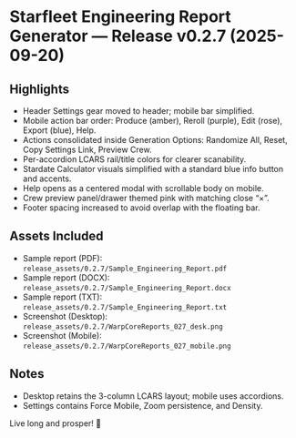 # Starfleet Engineering Report Generator — Release v0.2.7 (2025-09-20)

## Highlights
- Header Settings gear moved to header; mobile bar simplified.
- Mobile action bar order: Produce (amber), Reroll (purple), Edit (rose), Export (blue), Help.
- Actions consolidated inside Generation Options: Randomize All, Reset, Copy Settings Link, Preview Crew.
- Per-accordion LCARS rail/title colors for clearer scanability.
- Stardate Calculator visuals simplified with a standard blue info button and accents.
- Help opens as a centered modal with scrollable body on mobile.
- Crew preview panel/drawer themed pink with matching close “×”.
- Footer spacing increased to avoid overlap with the floating bar.

## Assets Included
- Sample report (PDF): `release_assets/0.2.7/Sample_Engineering_Report.pdf`
- Sample report (DOCX): `release_assets/0.2.7/Sample_Engineering_Report.docx`
- Sample report (TXT): `release_assets/0.2.7/Sample_Engineering_Report.txt`
- Screenshot (Desktop): `release_assets/0.2.7/WarpCoreReports_027_desk.png`
- Screenshot (Mobile): `release_assets/0.2.7/WarpCoreReports_027_mobile.png`

## Notes
- Desktop retains the 3-column LCARS layout; mobile uses accordions.
- Settings contains Force Mobile, Zoom persistence, and Density.

Live long and prosper! 🖖
